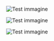 ![Test immagine]({{site.baseurl}}/assets/images/Case-bruciate-Anpi-Versilia.jpg)


![Test immagine]({{site.baseurl}}/assets/images/malga-zonta-partigiani.jpg)

![Test immagine]({{site.baseurl}}/assets/images/Case-bruciate-Anpi-Versilia.jpg)